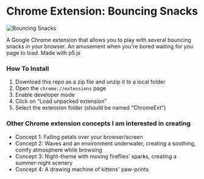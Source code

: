 # Chrome Extension: Bouncing Snacks
![Bouncing Snacks]()

A Google Chrome extension that allows you to play with several bouncing snacks in your browser. An amusement when you're bored waiting for you page to load. Made with p5.js


### How To Install

1. Download this repo as a zip file and unzip it to a local folder
2. Open the `chrome://extensions` page
3. Enable developer mode
4. Click on “Load unpacked extension”
5. Select the extension folder (should be named "ChromeExt")

### Other Chrome extension concepts I am interested in creating
* Concept 1: Falling petals over your browser/screen
* Concept 2: Waves and an environment underwater, creating a soothing, comfy atmosphere while browsing
* Concept 3: Night-theme with moving fireflies’ sparks,  creating a summer-night scenery
* Concept 4: A drawing machine of kittens' paw-prints